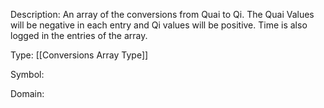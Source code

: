 Description: An array of the conversions from Quai to Qi. The Quai Values will be negative in each entry and Qi values will be positive. Time is also logged in the entries of the array.

Type: [[Conversions Array Type]]

Symbol: 

Domain: 

